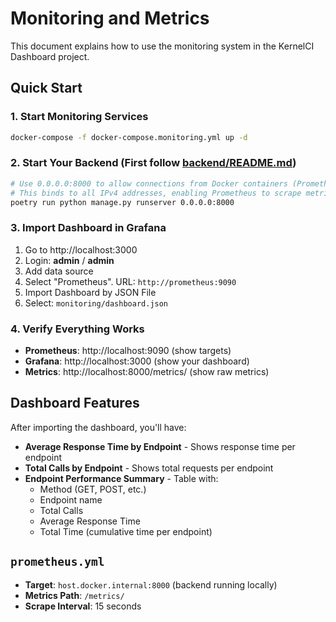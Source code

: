 # Monitoring and Metrics

This document explains how to use the monitoring system in the KernelCI Dashboard project.

## Quick Start

### 1. Start Monitoring Services
```bash
docker-compose -f docker-compose.monitoring.yml up -d
```

### 2. Start Your Backend (First follow [backend/README.md](../backend/README.md))
```bash
# Use 0.0.0.0:8000 to allow connections from Docker containers (Prometheus)
# This binds to all IPv4 addresses, enabling Prometheus to scrape metrics
poetry run python manage.py runserver 0.0.0.0:8000
```

### 3. Import Dashboard in Grafana
1. Go to http://localhost:3000
2. Login: **admin** / **admin**
3. Add data source
4. Select "Prometheus". URL: `http://prometheus:9090`
5. Import Dashboard by JSON File
6. Select: `monitoring/dashboard.json`

### 4. Verify Everything Works
- **Prometheus**: http://localhost:9090 (show targets)
- **Grafana**: http://localhost:3000 (show your dashboard)
- **Metrics**: http://localhost:8000/metrics/ (show raw metrics)

## Dashboard Features

After importing the dashboard, you'll have:

- **Average Response Time by Endpoint** - Shows response time per endpoint
- **Total Calls by Endpoint** - Shows total requests per endpoint
- **Endpoint Performance Summary** - Table with:
  - Method (GET, POST, etc.)
  - Endpoint name
  - Total Calls
  - Average Response Time
  - Total Time (cumulative time per endpoint)

## `prometheus.yml`
- **Target**: `host.docker.internal:8000` (backend running locally)
- **Metrics Path**: `/metrics/`
- **Scrape Interval**: 15 seconds
